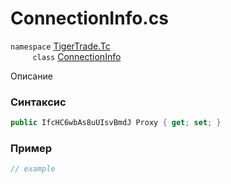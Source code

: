 
# ConnectionInfo.cs
`namespace` [TigerTrade.Tc](../../../TigerTrade.Tc.md)  
&nbsp;&nbsp;&nbsp;&nbsp;&nbsp;&nbsp;&nbsp;&nbsp;&nbsp;`class` [ConnectionInfo](../../ConnectionInfo.cs.md)

Описание

### Синтаксис
```csharp
public IfcHC6wbAs8uUIsvBmdJ Proxy { get; set; }
```
### Пример  
```csharp
// example
```
